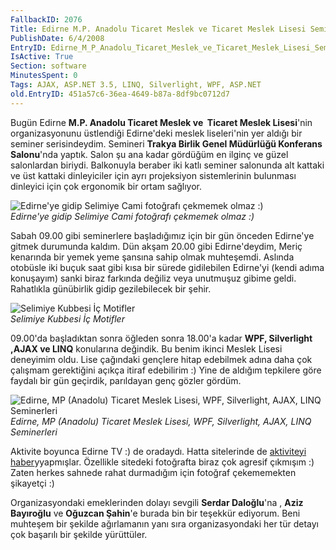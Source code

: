 ```yaml
---
FallbackID: 2076
Title: Edirne M.P. Anadolu Ticaret Meslek ve Ticaret Meslek Lisesi Seminerleri
PublishDate: 6/4/2008
EntryID: Edirne_M_P_Anadolu_Ticaret_Meslek_ve_Ticaret_Meslek_Lisesi_Seminerleri
IsActive: True
Section: software
MinutesSpent: 0
Tags: AJAX, ASP.NET 3.5, LINQ, Silverlight, WPF, ASP.NET
old.EntryID: 451a57c6-36ea-4649-b87a-8df9bc0712d7
---
```

Bugün Edirne **M.P. Anadolu Ticaret Meslek ve  Ticaret Meslek
Lisesi**'nin organizasyonunu üstlendiği Edirne'deki meslek liseleri'nin
yer aldığı bir seminer serisindeydim. Semineri **Trakya Birlik Genel
Müdürlüğü Konferans Salonu**'nda yaptık. Salon şu ana kadar gördüğüm en
ilginç ve güzel salonlardan biriydi. Balkonuyla beraber iki katlı
seminer salonunda alt kattaki ve üst kattaki dinleyiciler için ayrı
projeksiyon sistemlerinin bulunması dinleyici için çok ergonomik bir
ortam sağlıyor.

![Edirne'ye gidip Selimiye Cami fotoğrafı çekmemek olmaz
:)](http://cdn.daron.yondem.com/assets/2076/03062008_2.jpg)\
*Edirne'ye gidip Selimiye Cami fotoğrafı çekmemek olmaz :)*

Sabah 09.00 gibi seminerlere başladığımız için bir gün önceden Edirne'ye
gitmek durumunda kaldım. Dün akşam 20.00 gibi Edirne'deydim, Meriç
kenarında bir yemek yeme şansına sahip olmak muhteşemdi. Aslında
otobüsle iki buçuk saat gibi kısa bir sürede gidilebilen Edirne'yi
(kendi adıma konuşayım) sanki biraz farkında değiliz veya unutmuşuz
gibime geldi. Rahatlıkla günübirlik gidip gezilebilecek bir şehir.

![Selimiye Kubbesi İç
Motifler](http://cdn.daron.yondem.com/assets/2076/03062008_3.jpg)\
*Selimiye Kubbesi İç Motifler*

09.00'da başladıktan sonra öğleden sonra 18.00'a kadar **WPF,
Silverlight ,AJAX ve LINQ** konularına değindik. Bu benim ikinci Meslek
Lisesi deneyimim oldu. Lise çağındaki gençlere hitap edebilmek adına
daha çok çalışmam gerektiğini açıkça itiraf edebilirim :) Yine de
aldığım tepkilere göre faydalı bir gün geçirdik, parıldayan genç gözler
gördüm.

![Edirne, MP (Anadolu) Ticaret Meslek Lisesi, WPF, Silverlight, AJAX,
LINQ
Seminerleri](http://cdn.daron.yondem.com/assets/2076/03062008_1.jpg)\
*Edirne, MP (Anadolu) Ticaret Meslek Lisesi, WPF, Silverlight, AJAX,
LINQ Seminerleri*

Aktivite boyunca Edirne TV :) de oradaydı. Hatta sitelerinde de
[aktiviteyi
haber](http://www.edirnetv.com/03/06/08/haberler/bolgesel/bilisim-teknolojileri-anlatildi)yyapmışlar.
Özellikle sitedeki fotoğrafta biraz çok agresif çıkmışım :) Zaten herkes
sahnede rahat durmadığım için fotoğraf çekememekten şikayetçi :)

Organizasyondaki emeklerinden dolayı sevgili **Serdar Daloğlu**'na ,
**Aziz Bayıroğlu** ve **Oğuzcan Şahin**'e burada bin bir teşekkür
ediyorum. Beni muhteşem bir şekilde ağırlamanın yanı sıra
organizasyondaki her tür detayı çok başarılı bir şekilde yürüttüler.


